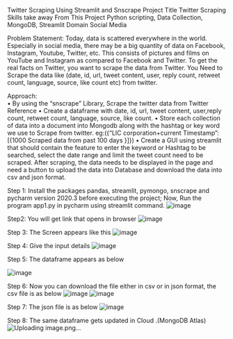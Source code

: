 Twitter Scraping Using Streamlit and Snscrape
Project Title	Twitter Scraping
Skills take away From This Project	Python scripting, Data Collection, MongoDB, Streamlit
Domain	Social Media

Problem Statement:
Today, data is scattered everywhere in the world. Especially in social media, there may be a big quantity of data on Facebook, Instagram, Youtube, Twitter, etc. This consists of pictures and films on YouTube and Instagram as compared to Facebook and Twitter. To get the real facts on Twitter, you want to scrape the data from Twitter. You Need to Scrape the data like (date, id, url, tweet content, user, reply count, retweet count, language, source, like count etc) from twitter.

Approach: 	
•	By using the “snscrape” Library, Scrape the twitter data from Twitter Reference
•	Create a dataframe with date, id, url, tweet content, user,reply count, retweet count, language, source, like count.
•	Store each collection of data into a document into Mongodb along with the hashtag or key word we use to  Scrape from twitter. eg:({“LIC corporation+current Timestamp”: [{1000  Scraped data from past 100 days }]})
•	Create a GUI using streamlit that should contain the feature to enter the keyword or Hashtag to be searched, select the date range and limit the tweet count need to be scraped. After scraping, the data needs to be displayed in the page and need a button to upload the data into Database and download the data into csv and json format.


Step 1:
Install the packages pandas, streamlit, pymongo, snscrape and pycharm version 2020.3 before executing the project;
Now, Run the program app1.py in pycharm using streamlit command.
 ![image](https://user-images.githubusercontent.com/116868444/214867547-4b391129-b88b-4c17-8078-6cd82ec86979.png)



Step2: You will get link that opens in browser
 ![image](https://user-images.githubusercontent.com/116868444/214867954-44f97b73-2a4a-47df-8c28-204c04f6e0f9.png)


Step 3: The Screen appears like this
 ![image](https://user-images.githubusercontent.com/116868444/214867992-44fff5b9-242a-4ca8-8079-ecb3e997d354.png)

Step 4: Give the input details
 ![image](https://user-images.githubusercontent.com/116868444/214868041-bd8aa9ed-c9cc-468c-8af1-df3d95f0f263.png)

Step 5:
The dataframe appears as below
 
 ![image](https://user-images.githubusercontent.com/116868444/214868120-d091c82f-84a9-494f-8b8b-86d3e624fac5.png)


Step 6:
Now you can download the file either in csv or in json format, the csv file is as below
 ![image](https://user-images.githubusercontent.com/116868444/214868168-5f859c4b-cebc-40d8-92f5-c8e56325a76e.png)	![image](https://user-images.githubusercontent.com/116868444/214868246-38aadee3-770a-4373-82aa-92977ae7bfdb.png)

Step 7:
The json file is as below
 ![image](https://user-images.githubusercontent.com/116868444/214868278-375dae51-ebcf-4a85-bde4-cdee4497fd2b.png)


Step 8:
The same dataframe gets updated in Cloud .(MongoDB Atlas)
![Uploading image.png…]()

 

